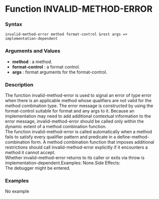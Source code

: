 <!-- Generated on 05/10/2020 by https://github.com/anto2oo/clhs-evolved -->

# Function INVALID-METHOD-ERROR

### Syntax
`invalid-method-error method format-control &rest args => implementation-dependent`  


### Arguments and Values
- **method** : a method.   
- **format-control** : a format control.   
- **args** : format arguments for the format-control.   


### Description
The function invalid-method-error is used to signal an error of type error when there is an applicable method whose qualifiers are not valid for the method combination type. The error message is constructed by using the format-control suitable for format and any args to it. Because an implementation may need to add additional contextual information to the error message, invalid-method-error should be called only within the dynamic extent of a method combination function.  
The function invalid-method-error is called automatically when a method fails to satisfy every qualifier pattern and predicate in a define-method-combination form. A method combination function that imposes additional restrictions should call invalid-method-error explicitly if it encounters a method it cannot accept.  
Whether invalid-method-error returns to its caller or exits via throw is implementation-dependent.Examples: None.Side Effects:  
The debugger might be entered.



### Examples
No example  
